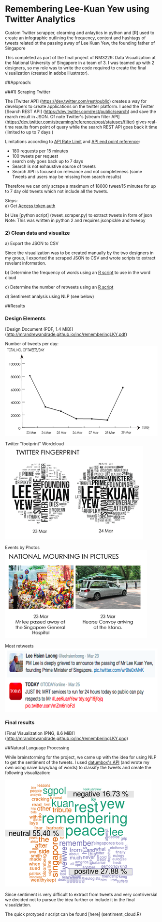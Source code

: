 # Remembering Lee-Kuan Yew using Twitter Analytics
Custom Twitter scrapper, clearning and anlaytics in python and [R] used to create an infographic outlining the frequency, content and hashtags of tweets related ot the passing away of Lee Kuan Yew, the founding father of Singapore

This completed as part of the final project of NM3229: Data Visualization at the National University of Singapore in a team of 3. I was teamed up with 2 designers, so my role was to write the code required to create the final visualization (created in adobe illustrator).    

##Approach:

###1) Scraping Twitter

The [Twitter API] (https://dev.twitter.com/rest/public)  creates a way for developers to create applications on the twitter platform.  I used the Twitter [Search REST API] (https://dev.twitter.com/rest/public/search) and save the rearch result in JSON.  Of note Twitter's [stream filter API] (https://dev.twitter.com/streaming/reference/post/statuses/filter) gives real-time results from point of query while the search REST API goes back it time (limited to up to 7 days )     

Limitations according to [API Rate Limit](https://dev.twitter.com/oauth/overview/application-owner-access-tokens) and [API end point reference](https://dev.twitter.com/rest/reference/get/search/tweets):    

- 180 requests per 15 minutes    
- 100 tweets per request    
- search only goes back up to 7 days    
- Search is not exhaustive source of tweets    
- Search API is focused on relevance and not completeness (some Tweets and users may be missing from search results)      

Therefore we can only scrape a maximum of 18000 tweet/15 minutes for up to 7 day old tweets which not include all the tweets.    

Steps:    
a) Get [Access token auth](https://dev.twitter.com/oauth/overview/application-owner-access-tokens)    

b) Use [python script] (tweet_scraper.py) to extract tweets in form of json    
Note: This was written in python 2 and requires jsonpickle and tweepy    

### 2) Clean data and visualize

a) Export the JSON to CSV

Since the visualization was to be created manually by the two designers in my group, I exported the scraped JSON to CSV and wrote scripts to extract revelant information.    

b) Determine the frequency of words using an [R script](find_word_frequency.R) to use in the word cloud

c) Determine the number of retweets using an [R script](number_retweets.R)

d) Sentiment analysis using NLP (see below)

##Results

### Design Elements

[Design Document (PDF, 1.4 MiB)] (http://mrandrewandrade.github.io/inc/rememberingLKY.pdf)


Number of tweets per day:     
![alt text](img/num_daily_tweets.png)

Twitter "footprint" Wordcloud     
![alt_text](img/twitter_footprint.png)

Events by Photos    
![alt_text](img/event_photos.png)

Most retweets
![alt_text](img/most_retweeted.png)

### Final results


[Final Visualization (PNG, 8.6 MiB)] (http://mrandrewandrade.github.io/inc/rememberingLKY.png)      



##Natural Language Processing

While brainstorming for the project, we came up with the idea for using NLP to get the sentiment of the tweets.  I used [datumbox's API]( http://www.datumbox.com/) (and wrote my own using naive bays/bag of words) to classify the tweets and create the following visualization:

![alt_text](img/sentiment_diagram.png)     

Since sentiment is very difficult to extract from tweets and very contriversial we decided not to pursue the idea further or include it in the final visualziation.   

The quick protyped r script can be found [here] (sentiment_cloud.R)
